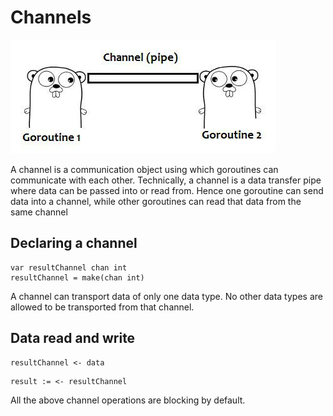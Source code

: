 # Channels

![Goroutines Channel](./images/channel3.png)

A channel is a communication object using which goroutines can communicate with each other. Technically, a channel is a data transfer pipe where data can be passed into or read from. Hence one goroutine can send data into a channel, while other goroutines can read that data from the same channel

## Declaring a channel

```
var resultChannel chan int
resultChannel = make(chan int)

```

A channel can transport data of only one data type. No other data types are allowed to be transported from that channel.

## Data read and write

```
resultChannel <- data
```

```
result := <- resultChannel
```
All the above channel operations are blocking by default.


